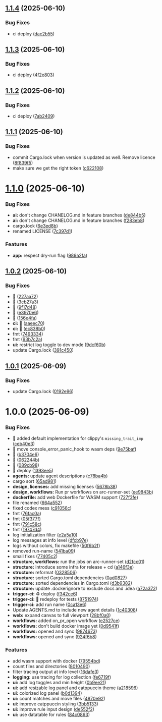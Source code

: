 ## [1.1.4](https://github.com/webgrip/rust-regex-gui/compare/v1.1.3...v1.1.4) (2025-06-10)


### Bug Fixes

* ci deploy ([dac2b55](https://github.com/webgrip/rust-regex-gui/commit/dac2b55dbebf8b4c7a8573fa724a5d6d3c7725f7))

## [1.1.3](https://github.com/webgrip/rust-regex-gui/compare/v1.1.2...v1.1.3) (2025-06-10)


### Bug Fixes

* ci deploy ([4f2e803](https://github.com/webgrip/rust-regex-gui/commit/4f2e8038a7db7b006169a196ba6450a9fe0e0000))

## [1.1.2](https://github.com/webgrip/rust-regex-gui/compare/v1.1.1...v1.1.2) (2025-06-10)


### Bug Fixes

* ci deploy ([7ab2409](https://github.com/webgrip/rust-regex-gui/commit/7ab2409f6ef31923d488b6153fbe3e6cb2e0364e))

## [1.1.1](https://github.com/webgrip/rust-regex-gui/compare/v1.1.0...v1.1.1) (2025-06-10)


### Bug Fixes

* commit Cargo.lock when version is updated as well. Remove licence ([8f839f5](https://github.com/webgrip/rust-regex-gui/commit/8f839f5c03a6c7c5ab4e0bacdb7d54cbd9764207))
* make sure we get the right token ([c622108](https://github.com/webgrip/rust-regex-gui/commit/c622108461d2046e2fc3e6cec3b2f3a62e0fb520))

# [1.1.0](https://github.com/webgrip/rust-regex-gui/compare/v1.0.2...v1.1.0) (2025-06-10)


### Bug Fixes

* **ai:** don't change CHANELOG.md in feature branches ([de844b5](https://github.com/webgrip/rust-regex-gui/commit/de844b55b7755b29c9189fc194c4103e6456a7f1))
* **ai:** don't change CHANELOG.md in feature branches ([f283eb8](https://github.com/webgrip/rust-regex-gui/commit/f283eb8263eda1b8026e381148795b58c1a1b713))
* cargo.lock ([6e3ed8b](https://github.com/webgrip/rust-regex-gui/commit/6e3ed8bbe3d1f875ed4bc3ddffb11ae8bc60efdb))
* renamed LICENSE ([7c397d1](https://github.com/webgrip/rust-regex-gui/commit/7c397d13411e211dbb74d0414692f77f21908988))


### Features

* **app:** respect dry-run flag ([989a2fa](https://github.com/webgrip/rust-regex-gui/commit/989a2fa757cbb955c571e205881f525c772b6f5c))

## [1.0.2](https://github.com/webgrip/rust-regex-gui/compare/v1.0.1...v1.0.2) (2025-06-10)


### Bug Fixes

* :rocket: ([227aa72](https://github.com/webgrip/rust-regex-gui/commit/227aa722c0fd2894defa822127821ee405b969d3))
* :rocket: ([3cb27a3](https://github.com/webgrip/rust-regex-gui/commit/3cb27a3025d33b19af428d37e4daae5e063c0022))
* :rocket: ([9f17d48](https://github.com/webgrip/rust-regex-gui/commit/9f17d48c4ae80edecce4028ef6c57c6ac8f2be6a))
* :rocket: ([e3970e6](https://github.com/webgrip/rust-regex-gui/commit/e3970e6bd48ba890766ab7702bba27b132a6e01d))
* :rocket: ([156e4fa](https://github.com/webgrip/rust-regex-gui/commit/156e4fa53856d5577b21e83aba5bdd90d16589f7))
* **ci:** :rocket: ([aaeec70](https://github.com/webgrip/rust-regex-gui/commit/aaeec706d3c21a529924520c76e716d25d5cd3c5))
* **ci:** :rocket: ([ec838b0](https://github.com/webgrip/rust-regex-gui/commit/ec838b05ea8c6f556d3fead1405128d4e7bdbabc))
* fmt ([7493334](https://github.com/webgrip/rust-regex-gui/commit/7493334827c78c66e055b7a40b94ca0a1a8239b3))
* fmt ([93b7c2a](https://github.com/webgrip/rust-regex-gui/commit/93b7c2a60545ecbdf1e9a806b7986a4fe3a27a22))
* **ui:** restrict log toggle to dev mode ([9dcf60b](https://github.com/webgrip/rust-regex-gui/commit/9dcf60ba6ec9102c884bd7839ad46d0426d518b3))
* update Cargo.lock ([391c450](https://github.com/webgrip/rust-regex-gui/commit/391c450b45dbe617691ac0800606968a16b2370b))

## [1.0.1](https://github.com/webgrip/rust-regex-gui/compare/v1.0.0...v1.0.1) (2025-06-09)


### Bug Fixes

* update Cargo.lock ([0192e96](https://github.com/webgrip/rust-regex-gui/commit/0192e96e2bb5a2fe3b35ce0a73872d88c16eb389))

# 1.0.0 (2025-06-09)


### Bug Fixes

* :bug: added default implementation for clippy's `missing_trait_imp` ([ceb40e3](https://github.com/webgrip/rust-regex-gui/commit/ceb40e3f8c727061ef9218e752b3061012ff3ee9))
* :bug: move console_error_panic_hook to wasm deps ([9e75baf](https://github.com/webgrip/rust-regex-gui/commit/9e75baf7f22769f863c16a0d150cc826529ba094))
* :rocket: ([b3704e6](https://github.com/webgrip/rust-regex-gui/commit/b3704e626830dad7be0646aba0e0e6cf319d20fb))
* :rocket: ([062244b](https://github.com/webgrip/rust-regex-gui/commit/062244bfdf24738be346b9c7dbdd961a93c790b2))
* :rocket: ([089cb98](https://github.com/webgrip/rust-regex-gui/commit/089cb98e3f52d48d9a5e2319dbe6a3bdedbc7755))
* :rocket: deploy ([1393ee5](https://github.com/webgrip/rust-regex-gui/commit/1393ee515e8acc01d99acfee3f1decdfcc41f908))
* **agents:** update agent descriptions ([c78ba4b](https://github.com/webgrip/rust-regex-gui/commit/c78ba4baffa7701f94469895254f877c32f6db50))
* cargo sort ([65ad981](https://github.com/webgrip/rust-regex-gui/commit/65ad981c8ace751f3b8a7c2ff20cf9004e06593a))
* **design, licenses:** add missing licenses ([5678b38](https://github.com/webgrip/rust-regex-gui/commit/5678b38d4da8e8cb49f80052254da281cb068de4))
* **design, workflows:** Run pr workflows on arc-runner-set ([ee9843b](https://github.com/webgrip/rust-regex-gui/commit/ee9843b4dcc05ef92b772d45e870653041f77f02))
* **dockerfile:** add web Dockerfile for WASM support ([727f3fe](https://github.com/webgrip/rust-regex-gui/commit/727f3fe9df8eeeadc2692a2f3ed1da5f7adc902b))
* file renamed ([664a552](https://github.com/webgrip/rust-regex-gui/commit/664a552f165659179bf8f07228364a0e29627784))
* fixed codex mess ([c91056c](https://github.com/webgrip/rust-regex-gui/commit/c91056c7a2312c88beeb0af4af2080ce7766c39c))
* fmt ([76fac0a](https://github.com/webgrip/rust-regex-gui/commit/76fac0ae13744bd84d3e7f4db9a0d168cec30811))
* fmt ([05f377f](https://github.com/webgrip/rust-regex-gui/commit/05f377f86d5ad3e8fe8fd0846ef543b20ea62f56))
* fmt ([791c58c](https://github.com/webgrip/rust-regex-gui/commit/791c58c81e7856744eb704bceb88d4187058d657))
* fmt ([19747d4](https://github.com/webgrip/rust-regex-gui/commit/19747d405eed08966da1149b9c8b71c89e7b5739))
* log initialization filter ([e2a5a10](https://github.com/webgrip/rust-regex-gui/commit/e2a5a10251c8583f1b38aa952c5b5056486f96da))
* log messages at info level ([dfcb97e](https://github.com/webgrip/rust-regex-gui/commit/dfcb97e6111168676204823405879b2162e5086f))
* logs without colors, fix makefile ([50f6b2f](https://github.com/webgrip/rust-regex-gui/commit/50f6b2f2ba51eb9962bd18dc3386d9697d860188))
* removed run-name ([541ba09](https://github.com/webgrip/rust-regex-gui/commit/541ba0915250d4105ded4e99e1960408e39519f2))
* small fixes ([77405c2](https://github.com/webgrip/rust-regex-gui/commit/77405c2405fda3caac55c471410d90715b3d6c75))
* **structure, workflows:** run the jobs on arc-runner-set ([d2fcc01](https://github.com/webgrip/rust-regex-gui/commit/d2fcc01d8257d4b7f7fced76e6cf7f3a1eac8001))
* **structure:** introduce some infra for release + cd ([a146f3e](https://github.com/webgrip/rust-regex-gui/commit/a146f3e1659f0c06917a531748ea443ecf5d02db))
* **structure:** reformat ([0328506](https://github.com/webgrip/rust-regex-gui/commit/032850608eca23eebb81d3bdce4d182e1b9411b2))
* **structure:** sorted Cargo.toml dependencies ([0ad0827](https://github.com/webgrip/rust-regex-gui/commit/0ad0827907861f11033226e299ca4ef959f7b5f6))
* **structure:** sorted dependencies in Cargo.toml ([d3b9382](https://github.com/webgrip/rust-regex-gui/commit/d3b9382c3dff4c145ef745d473323aa0e0e590c4))
* **structure:** update .dockerignore to exclude docs and .idea ([a72a372](https://github.com/webgrip/rust-regex-gui/commit/a72a3720bef5953af9789edf227e5d8467d25f48))
* **trigger-ci:** :recycle: deploy ([f342ce6](https://github.com/webgrip/rust-regex-gui/commit/f342ce670103ccca3865f492b14c073b739566b5))
* **trigger-ci:** :rocket: redeploy for tests ([8751974](https://github.com/webgrip/rust-regex-gui/commit/875197457bc965586c07e41ea60d12928bab0784))
* **trigger-ci:** add run name ([0ca13e6](https://github.com/webgrip/rust-regex-gui/commit/0ca13e698996dedea95377c6cc73b9af00de5292))
* Update AGENTS.md to include new agent details ([1c40308](https://github.com/webgrip/rust-regex-gui/commit/1c40308c0445e8edbc17501421c31b7bb314bdd4))
* **web:** expand canvas to full viewport ([28bf0a0](https://github.com/webgrip/rust-regex-gui/commit/28bf0a0ceae9a32c64012f9444109c0205f1a2fc))
* **workflows:** added on_pr_open workflow ([e2527ce](https://github.com/webgrip/rust-regex-gui/commit/e2527cef36f3122882c8edc924428c26d7927af3))
* **workflows:** don't build docker image yet ([0d9541f](https://github.com/webgrip/rust-regex-gui/commit/0d9541f5fdf1972a6a472f2d73821a060659e304))
* **workflows:** opened and sync ([9874673](https://github.com/webgrip/rust-regex-gui/commit/987467332ffb090ebdcbba59a53f88f053b5d7f5))
* **workflows:** opened and sync ([924f6b8](https://github.com/webgrip/rust-regex-gui/commit/924f6b813a6fa7113e9ef2aeece2077f9b9f0d46))


### Features

* add wasm support with docker ([79554bd](https://github.com/webgrip/rust-regex-gui/commit/79554bd12da5f6861194a53faf2cc0db95e7a271))
* count files and directories ([8010490](https://github.com/webgrip/rust-regex-gui/commit/801049057e7bf2e216a8303f63ff27874551038a))
* filter tracing output at info level ([16dafe3](https://github.com/webgrip/rust-regex-gui/commit/16dafe3775ad1c8001c55fac223b9b7bd7a22a27))
* **logging:** use tracing for log collection ([fe6719f](https://github.com/webgrip/rust-regex-gui/commit/fe6719fdcdece3c90f0811ef53e05af6ed9c4420))
* **ui:** add log toggles and min height ([0b9ee21](https://github.com/webgrip/rust-regex-gui/commit/0b9ee2184d3938eaea3c4e70bd32820be61f66c1))
* **ui:** add resizable log panel and catppuccin theme ([a218596](https://github.com/webgrip/rust-regex-gui/commit/a218596e59f9a0d676e20a442d58cbfbba5d92bf))
* **ui:** colorized log panel ([b0d1394](https://github.com/webgrip/rust-regex-gui/commit/b0d139461d183bdce5a08e11d89be4cd3f27e0e0))
* **ui:** count matches and move files ([4870e92](https://github.com/webgrip/rust-regex-gui/commit/4870e92dd2d1fb67ca8a074317da0c0da24838d3))
* **ui:** improve catppuccin styling ([3bb5133](https://github.com/webgrip/rust-regex-gui/commit/3bb5133b89b8531ee8d867cae747a791a1d4bd65))
* **ui:** improve rule input design ([de552f2](https://github.com/webgrip/rust-regex-gui/commit/de552f2452752abd37ec289c3cda7cc34780c7c8))
* **ui:** use datatable for rules ([84c0863](https://github.com/webgrip/rust-regex-gui/commit/84c0863ad586f822b0de195fa0aa3ae2ac5f0660))

